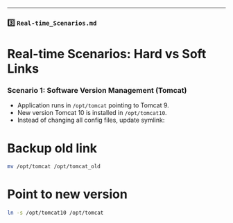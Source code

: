 
---

### 3️⃣ `Real-time_Scenarios.md`

# Real-time Scenarios: Hard vs Soft Links

### Scenario 1: Software Version Management (Tomcat)
- Application runs in `/opt/tomcat` pointing to Tomcat 9.  
- New version Tomcat 10 is installed in `/opt/tomcat10`.  
- Instead of changing all config files, update symlink:

# Backup old link
```bash
mv /opt/tomcat /opt/tomcat_old
```

# Point to new version
```bash
ln -s /opt/tomcat10 /opt/tomcat
```

